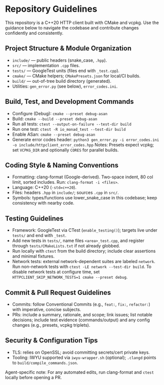# Repository Guidelines

This repository is a C++20 HTTP client built with CMake and vcpkg. Use the guidance below to navigate the codebase and contribute changes confidently and consistently.

## Project Structure & Module Organization
- `include/` — public headers (snake_case, `.hpp`).
- `src/` — implementation `.cpp` files.
- `tests/` — GoogleTest units (files end with `_test.cpp`).
- `cmake/` — CMake helpers; `CMakePresets.json` for local/CI builds.
- `build/` — out-of-tree build directory (generated).
- Utilities: `gen_error.py` (see below), `error_codes.ini`.

## Build, Test, and Development Commands
- Configure (Debug): `cmake --preset debug-asan`
- Build: `cmake --build --preset debug-asan`
- Run all tests: `ctest --output-on-failure --test-dir build`
- Run one test: `ctest -R io_monad_test --test-dir build`
- Enable ASan: `cmake --preset debug-asan`
- Generate error codes header: `python3 gen_error.py -i error_codes.ini -o include/httpclient_error_codes.hpp`
Notes: Presets expect vcpkg; set `VCPKG_DIR` and optionally `CORES` for parallel builds.

## Coding Style & Naming Conventions
- Formatting: clang-format (Google-derived). Two-space indent, 80 col limit, sorted includes. Run: `clang-format -i <files>`.
- Language: C++20 (`-std=c++20`).
- Files: headers `.hpp` in `include/`; sources `.cpp` in `src/`.
- Symbols: types/functions use lower_snake_case in this codebase; keep consistency with nearby code.

## Testing Guidelines
- Framework: GoogleTest via CTest (`enable_testing()`); targets live under `tests/` and end with `_test`.
- Add new tests in `tests/`, name files `<area>_test.cpp`, and register through `tests/CMakeLists.txt` if not already globbed.
- Run locally with `ctest` from the build directory; include clear assertions and minimal fixtures.
- Network tests: external network-dependent suites are labeled `network`. Run non-network tests with `ctest -LE network --test-dir build`. To disable network tests at configure time, set `HTTPCLIENT_SKIP_NETWORK_TESTS=1 cmake --preset debug`.

## Commit & Pull Request Guidelines
- Commits: follow Conventional Commits (e.g., `feat:`, `fix:`, `refactor:`) with imperative, concise subjects.
- PRs: include a summary, rationale, and scope; link issues; list notable decisions; include test evidence (commands/output) and any config changes (e.g., presets, vcpkg triplets).

## Security & Configuration Tips
- TLS: relies on OpenSSL; avoid committing secrets/cert private keys.
- Tooling: IWYU supported via `iwyu-wrapper.sh` (optional); `.clangd` points to `build/compile_commands.json`.

Agent-specific note: For any automated edits, run clang-format and `ctest` locally before opening a PR.
